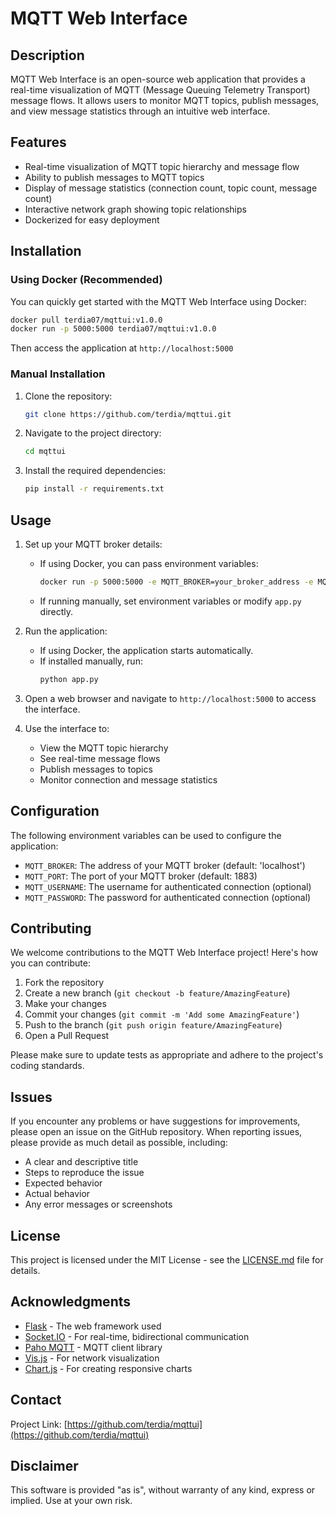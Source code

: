 # MQTT Web Interface

## Description

MQTT Web Interface is an open-source web application that provides a real-time visualization of MQTT (Message Queuing Telemetry Transport) message flows. It allows users to monitor MQTT topics, publish messages, and view message statistics through an intuitive web interface.

## Features

- Real-time visualization of MQTT topic hierarchy and message flow
- Ability to publish messages to MQTT topics
- Display of message statistics (connection count, topic count, message count)
- Interactive network graph showing topic relationships
- Dockerized for easy deployment

## Installation

### Using Docker (Recommended)

You can quickly get started with the MQTT Web Interface using Docker:

```bash
docker pull terdia07/mqttui:v1.0.0
docker run -p 5000:5000 terdia07/mqttui:v1.0.0
```

Then access the application at `http://localhost:5000`

### Manual Installation

1. Clone the repository:
   ```bash
   git clone https://github.com/terdia/mqttui.git
   ```
2. Navigate to the project directory:
   ```bash
   cd mqttui
   ```
3. Install the required dependencies:
   ```bash
   pip install -r requirements.txt
   ```

## Usage

1. Set up your MQTT broker details:
   - If using Docker, you can pass environment variables:
     ```bash
     docker run -p 5000:5000 -e MQTT_BROKER=your_broker_address -e MQTT_PORT=1883 terdia07/mqttui:v1.0.0
     ```
   - If running manually, set environment variables or modify `app.py` directly.

2. Run the application:
   - If using Docker, the application starts automatically.
   - If installed manually, run:
     ```bash
     python app.py
     ```

3. Open a web browser and navigate to `http://localhost:5000` to access the interface.

4. Use the interface to:
   - View the MQTT topic hierarchy
   - See real-time message flows
   - Publish messages to topics
   - Monitor connection and message statistics

## Configuration

The following environment variables can be used to configure the application:

- `MQTT_BROKER`: The address of your MQTT broker (default: 'localhost')
- `MQTT_PORT`: The port of your MQTT broker (default: 1883)
- `MQTT_USERNAME`: The username for authenticated connection (optional)
- `MQTT_PASSWORD`: The password for authenticated connection (optional)

## Contributing

We welcome contributions to the MQTT Web Interface project! Here's how you can contribute:

1. Fork the repository
2. Create a new branch (`git checkout -b feature/AmazingFeature`)
3. Make your changes
4. Commit your changes (`git commit -m 'Add some AmazingFeature'`)
5. Push to the branch (`git push origin feature/AmazingFeature`)
6. Open a Pull Request

Please make sure to update tests as appropriate and adhere to the project's coding standards.

## Issues

If you encounter any problems or have suggestions for improvements, please open an issue on the GitHub repository. When reporting issues, please provide as much detail as possible, including:

- A clear and descriptive title
- Steps to reproduce the issue
- Expected behavior
- Actual behavior
- Any error messages or screenshots

## License

This project is licensed under the MIT License - see the [LICENSE.md](LICENSE.md) file for details.

## Acknowledgments

- [Flask](https://flask.palletsprojects.com/) - The web framework used
- [Socket.IO](https://socket.io/) - For real-time, bidirectional communication
- [Paho MQTT](https://www.eclipse.org/paho/) - MQTT client library
- [Vis.js](https://visjs.org/) - For network visualization
- [Chart.js](https://www.chartjs.org/) - For creating responsive charts

## Contact

Project Link: [https://github.com/terdia/mqttui](https://github.com/terdia/mqttui)

## Disclaimer

This software is provided "as is", without warranty of any kind, express or implied. Use at your own risk.